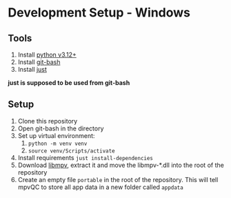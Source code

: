 # Development Setup - Windows

## Tools

1. Install  [python v3.12+](https://www.python.org/downloads/)
1. Install  [git-bash](https://git-scm.com/downloads)
1. Install [just](https://github.com/casey/just)

**just is supposed to be used from git-bash**

## Setup

1. Clone this repository
1. Open git-bash in the directory
1. Set up virtual environment:
    1. `python -m venv venv`
    1. `source venv/Scripts/activate`
1. Install requirements `just install-dependencies`
1. Download [libmpv](https://sourceforge.net/projects/mpv-player-windows/files/libmpv/), extract it and move the
   libmpv-*.dll into the root of the repository
1. Create an empty file `portable` in the root of the repository.
   This will tell mpvQC to store all app data in a new folder called `appdata`
